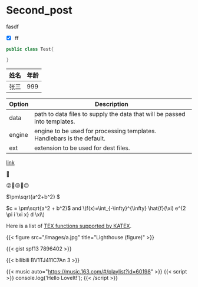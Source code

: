 # Second_post


fasdf 

- [x] ff

```java
public class Test{

}
```

| 姓名  | 年龄  |
| --- | --- |
| 张三  | 999 |

| Option | Description                                                               |
| ------ | ------------------------------------------------------------------------- |
| data   | path to data files to supply the data that will be passed into templates. |
| engine | engine to be used for processing templates. Handlebars is the default.    |
| ext    | extension to be used for dest files.                                      |

[link](https://github.com/upstage/)

:prince:

😝🤤😒🫠🙃

$\pm\sqrt{a^2+b^2} $

$c = \pm\sqrt{a^2 + b^2}$ and \\(f(x)=\int_{-\infty}^{\infty} \hat{f}(\xi) e^{2 \pi i \xi x} d \xi\\)

Here is a list of [TE​X functions supported by KATE​X](https://katex.org/docs/supported.html).

{{< figure src="/images/a.jpg" title="Lighthouse (figure)" >}}

{{< gist spf13 7896402 >}}

{{< bilibili BV1TJ411C7An 3 >}}


{{< music auto="https://music.163.com/#/playlist?id=60198" >}}
{{< script >}}
console.log('Hello LoveIt!');
{{< /script >}}

